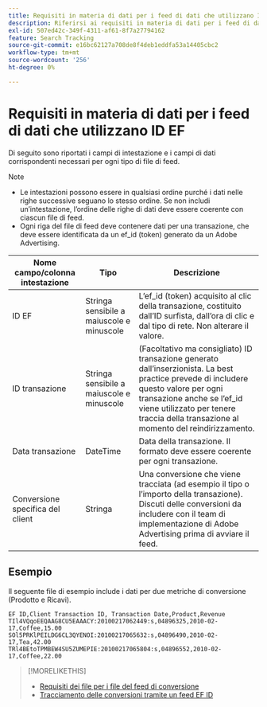 ```yaml
---
title: Requisiti in materia di dati per i feed di dati che utilizzano ID EF
description: Riferirsi ai requisiti in materia di dati per i feed di dati che utilizzano ID EF.
exl-id: 507ed42c-349f-4311-af61-8f7a27794162
feature: Search Tracking
source-git-commit: e16bc62127a708de8f4deb1eddfa53a14405cbc2
workflow-type: tm+mt
source-wordcount: '256'
ht-degree: 0%

---
```


# Requisiti in materia di dati per i feed di dati che utilizzano ID EF

Di seguito sono riportati i campi di intestazione e i campi di dati corrispondenti necessari per ogni tipo di file di feed.

>[!NOTE]
>* Le intestazioni possono essere in qualsiasi ordine purché i dati nelle righe successive seguano lo stesso ordine. Se non includi un’intestazione, l’ordine delle righe di dati deve essere coerente con ciascun file di feed.
>* Ogni riga del file di feed deve contenere dati per una transazione, che deve essere identificata da un ef_id (token) generato da un Adobe Advertising.

| Nome campo/colonna intestazione | Tipo | Descrizione |
| ---- | ---- | ---- |
| ID EF | Stringa sensibile a maiuscole e minuscole | L’ef_id (token) acquisito al clic della transazione, costituito dall’ID surfista, dall’ora di clic e dal tipo di rete. Non alterare il valore. |
| ID transazione | Stringa sensibile a maiuscole e minuscole | (Facoltativo ma consigliato) ID transazione generato dall’inserzionista. La best practice prevede di includere questo valore per ogni transazione anche se l’ef_id viene utilizzato per tenere traccia della transazione al momento del reindirizzamento. |
| Data transazione | DateTime | Data della transazione. Il formato deve essere coerente per ogni transazione. |
| Conversione specifica del client | Stringa | Una conversione che viene tracciata (ad esempio il tipo o l’importo della transazione). Discuti delle conversioni da includere con il team di implementazione di Adobe Advertising prima di avviare il feed. |

## Esempio

Il seguente file di esempio include i dati per due metriche di conversione (Prodotto e Ricavi).

```
EF ID,Client Transaction ID, Transaction Date,Product,Revenue
TIl4VQqoEEQAAG8CU5EAAACY:20100217062449:s,04896325,2010-02-17,Coffee,15.00
SOl5PRKlPEILDG6CL3QYENOI:20100217065632:s,04896490,2010-02-17,Tea,42.00
TRl4BEtoTPMBEW4SU5ZUMEPIE:20100217065804:s,04896552,2010-02-17,Coffee,22.00
```

>[!MORELIKETHIS]
>
>* [Requisiti dei file per i file del feed di conversione](feed-file-requirements.md)
>* [Tracciamento delle conversioni tramite un feed EF ID](/help/search-social-commerce/tracking/feed-efid.md)
